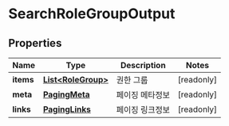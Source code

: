 

# SearchRoleGroupOutput


## Properties

Name | Type | Description | Notes
------------ | ------------- | ------------- | -------------
**items** | [**List&lt;RoleGroup&gt;**](RoleGroup.md) | 권한 그룹 |  [readonly]
**meta** | [**PagingMeta**](PagingMeta.md) | 페이징 메타정보 |  [readonly]
**links** | [**PagingLinks**](PagingLinks.md) | 페이징 링크정보 |  [readonly]




